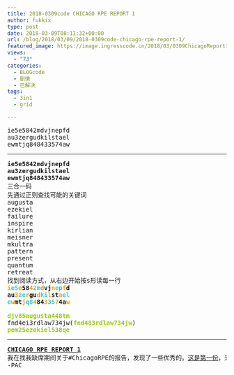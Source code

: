 ```yaml
---
title: 2018-0309code CHICAGO RPE REPORT 1
author: fukkix
type: post
date: 2018-03-09T08:11:32+00:00
url: /blog/2018/03/09/2018-0309code-chicago-rpe-report-1/
featured_image: https://image.ingresscode.cn/2018/03/0309ChicagoReport1.jpg?x-oss-process=image/resize,m_fill,w_700,h_220
views:
  - "73"
categories:
  - BLOGcode
  - 剧情
  - 已解决
tags:
  - 3in1
  - grid

---
```

<pre>ie5e5842mdvjnepfd
au3zergudkilstael
ewmtjq848433574aw<!--more--></pre>

* * *

<pre><strong>ie5e5842mdvjnepfd</strong>
<strong>au3zergudkilstael</strong>
<strong>ewmtjq848433574aw
</strong>三合一码
先通过正则查找可能的关键词
augusta
ezekiel
failure
inspire
kirlian
meisner
mkultra
pattern
present
quantum
retreat
找到阅读方式，从右边开始按s形读每一行
<strong><span style="color: #ff9900;">i</span><span style="color: #33cccc;">e5</span><span style="color: #ff9900;">e</span>58<span style="color: #ff9900;">4</span><span style="color: #33cccc;">2m</span><span style="color: #ff9900;">d</span>vj<span style="color: #ff9900;">n</span><span style="color: #33cccc;">ep</span><span style="color: #ff9900;">f</span>d</strong>
<strong>au<span style="color: #ff9900;">3</span><span style="color: #33cccc;">ze</span><span style="color: #ff9900;">r</span>gu<span style="color: #ff9900;">d</span><span style="color: #33cccc;">ki</span><span style="color: #ff9900;">l</span>st<span style="color: #ff9900;">a</span><span style="color: #33cccc;">el</span></strong>
<strong><span style="color: #33cccc;">e</span><span style="color: #ff9900;">w</span>mt<span style="color: #ff9900;">j</span><span style="color: #33cccc;">q8</span><span style="color: #ff9900;">4</span>84<span style="color: #ff9900;">3</span><span style="color: #33cccc;">35</span><span style="color: #ff9900;">7</span>4a<span style="color: #ff9900;">w</span>
</strong>
<strong><span style="color: #99cc00;">djv85augusta448tm</span></strong>
fnd4ei3rdlaw734jw(<span style="color: #99cc00;"><strong>fnd483rdlaw734jw</strong></span>)
<strong><span style="color: #99cc00;">pem25ezekiel538qe</span></strong></pre>

* * *

<pre><strong><a href="http://investigate.ingress.com/2018/03/09/chicago-rpe-report-1/">CHICAGO RPE REPORT 1
</a></strong>我在找我缺席期间关于#ChicagoRPE的报告，发现了一些优秀的。<a href="https://plus.google.com/+AmbassadorKosh/posts/gxKpechqrjn">这是第一份</a>，来自特工KoshTheRipper。
-PAC</pre>